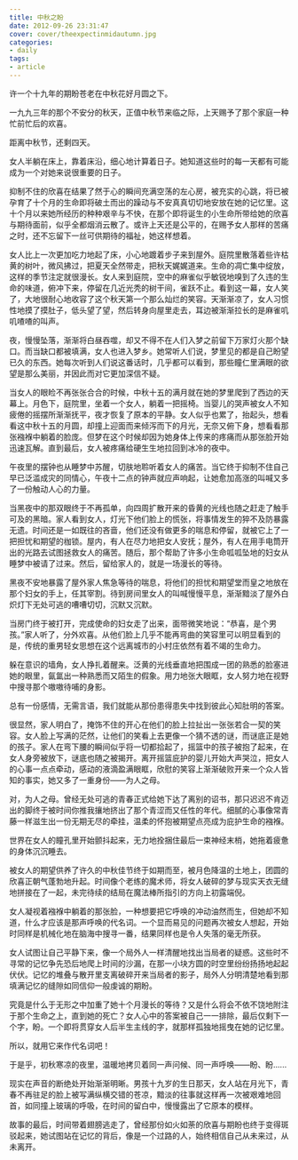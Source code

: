 ```yaml
---
title: 中秋之盼
date: 2012-09-26 23:31:47
cover: cover/theexpectinmidautumn.jpg
categories:
- daily
tags:
- article
---
```

许一个十九年的期盼苍老在中秋花好月圆之下。

一九九三年的那个不安分的秋天，正值中秋节来临之际，上天赐予了那个家庭一种忙前忙后的欢喜。

距离中秋节，还剩四天。

<!-- more -->

女人半躺在床上，靠着床沿，细心地计算着日子。她知道这些时的每一天都有可能成为一个对她来说很重要的日子。

抑制不住的欣喜在结果了然于心的瞬间充满空荡的左心房，被充实的心跳，将已被孕育了十个月的生命即将破土而出的躁动与不安真真切切地安放在她的记忆里。这十个月以来她所经历的种种艰辛与不快，在那个即将诞生的小生命所带给她的欣喜与期待面前，似乎全都烟消云散了。或许上天还是公平的，在赐予女人那样的苦痛之时，还不忘留下一丝可供期待的福祉，她这样想着。

女人比上一次更加吃力地起了床，小心地踱着步子来到屋外。庭院里散落着些许枯黄的树叶，微风拂过，把夏天全然带走，把秋天娓娓道来。生命的凋亡集中绽放，这样的季节注定就很漫长。女人来到庭院，空中的麻雀似乎敏锐地嗅到了久违的生命的味道，俯冲下来，停留在几近光秃的树干间，雀跃不止。看到这一幕，女人笑了，大地很耐心地收容了这个秋天第一个那么灿烂的笑容。天渐渐凉了，女人习惯性地摸了摸肚子，低头望了望，然后转身向屋里走去，耳边被渐渐拉长的是麻雀叽叽喳喳的叫声。

夜，慢慢坠落，渐渐将白昼吞噬，却又不得不在人们入梦之前留下万家灯火那个缺口。而当缺口都被填满，女人也进入梦乡。她常听人们说，梦里见的都是自己盼望已久的东西。她每次听到人们说这番话时，几乎都可以看到，那些瞳仁里满眼的欲望是那么美丽，并因此而对它更加深信不疑。

当女人的眼睑不再张张合合的时候，中秋十五的满月就在她的梦里爬到了西边的天幕上。月色下，庭院里，坐着一个女人，躺着一把摇椅。当婴儿的哭声被女人不知疲倦的摇摆所渐渐抚平，夜才恢复了原本的平静。女人似乎也累了，抬起头，想看看这中秋十五的月圆，却撞上迎面而来倾泻而下的月光，无奈又俯下身，想看看那张襁褓中躺着的脸庞。但梦在这个时候却因为她身体上传来的疼痛而从那张脸开始迅速瓦解。直到最后，女人被疼痛给硬生生地拉回到冰冷的夜中。

午夜里的摆钟也从睡梦中苏醒，切肤地聆听着女人的痛苦。当它终于抑制不住自己早已泛滥成灾的同情心，午夜十二点的钟声就应声响起，让她愈加高涨的叫喊又多了一份触动人心的力量。

当黑夜中的那双眼终于不再孤单，向四周扩散开来的昏黄的光线也随之赶走了触手可及的黑暗。家人看到女人，灯光下他们脸上的慌张，将事情发生的猝不及防暴露无遗。时间还是一如既往的吝啬，他们还没有做更多的喘息和停留，就被它上了一把担忧和期望的枷锁。屋内，有人在尽力地把女人安抚；屋外，有人在用手电筒开出的光路去试图拯救女人的痛苦。随后，那个帮助了许多小生命呱呱坠地的妇女从睡梦中被请了过来。然后，留给家人的，就是一场漫长的等待。

黑夜不安地暴露了屋外家人焦急等待的喘息，将他们的担忧和期望堂而皇之地放在那个妇女的手上，任其宰割。待到房间里女人的叫喊慢慢平息，渐渐黯淡了屋外白炽灯下无处可逃的嘈嘈切切，沉默又沉默。

当房门终于被打开，完成使命的妇女走了出来，面带微笑地说：“恭喜，是个男孩。”家人听了，分外欢喜。从他们脸上几乎不能再弯曲的笑容里可以明显看到的是，传统的重男轻女思想在这个远离城市的小村庄依然有着不竭的生命力。

躲在意识的墙角，女人挣扎着醒来。泛黄的光线垂直地把围成一团的熟悉的脸塞进她的眼里，氤氲出一种熟悉而又陌生的假象。用力地张大眼眶，女人努力地在视野中搜寻那个嗷嗷待哺的身影。

总有一份感情，无需言语，我们就能从那份患得患失中找到彼此心知肚明的答案。

很显然，家人明白了，掩饰不住的开心在他们的脸上拉扯出一张张若合一契的笑容。女人脸上写满的茫然，让他们的笑看上去更像一个猜不透的谜，而谜底正是她的孩子。家人在弯下腰的瞬间似乎将一切都拾起了，摇篮中的孩子被抱了起来，在女人身旁被放下，谜底也随之被揭开。离开摇篮庇护的婴儿开始大声哭泣，把女人的心事一点点牵动，感动的液滴盈满眼眶，欣慰的笑容上渐渐破败开来一个众人皆知的事实，她又多了一重身份——为人之母。

对，为人之母。曾经无处可逃的青春正式给她下达了离别的诏书，那只迟迟不肯迈出的脚终于被时间你推我攘地挤出了那个青涩而又任性的年代。细腻的心事像常青藤一样滋生出一份无期无尽的牵挂，温柔的怀抱被期望点亮成为庇护生命的襁褓。

世界在女人的瞳孔里开始颤抖起来，无力地拴捆住最后一束神经末梢，她拖着疲惫的身体沉沉睡去。

被女人的期望供养了许久的中秋佳节终于如期而至，被月色降温的土地上，团圆的欣喜正朝气蓬勃地升起。时间像个老练的魔术师，将女人破碎的梦与现实天衣无缝地拼接在了一起，未完待续的结局在魔法棒所指引的方向上初露端倪。

女人凝视着襁褓中躺着的那张脸，一种想要把它呼唤的冲动油然而生，但她却不知道，什么才应该是那声呼唤的代名词。一个显而易见的问题再次被女人想起，开始时同样是机械化地在脑海中搜寻一番，结果同样也是令人失落的毫无所获。

女人试图让自己平静下来，像一个局外人一样清醒地找出当局者的疑惑。这些时不寻常的记忆争先恐后地爬上时间的沙漏，在那一小块方圆的时空里纷纷扬扬地起起伏伏。记忆的堆叠与散开里支离破碎开来当局者的影子，局外人分明清楚地看到那填满记忆的缝隙如同信仰一般虔诚的期盼。

究竟是什么于无形之中加重了她十个月漫长的等待？又是什么将会不依不饶地附注于那个生命之上，直到她的死亡？女人心中的答案被自己一一排除，最后仅剩下一个字，盼。一个即将贯穿女人后半生主线的字，就那样孤独地摇曳在她的记忆里。

所以，就用它来作代名词吧！

于是乎，初秋寒凉的夜里，温暖地拷贝着同一声问候、同一声呼唤——盼、盼......

现实在声音的断绝处开始渐渐明晰。男孩十九岁的生日那天，女人站在月光下，青春不再驻足的脸上被写满纵横交错的苍凉，黯淡的往事就这样再一次被艰难地回首，如同撞上玻璃的呼吸，在时间的留白中，慢慢露出了它原本的模样。

故事的最后，时间带着翅膀逃走了，曾经那份如火如荼的欣喜与期盼也终于变得斑驳起来，她试图站在记忆的背后，像是一个过路的人，始终相信自己从未来过，从未离开。

<audio src="http://music.163.com/song/media/outer/url?id=32455238.mp3" poster="http://p1.music.126.net/Z5gJSRbLn-HnQjZ7xY9UWw==/109951162827030429.jpg?param=130y130" name="远山" author="末小皮" loop autoplay>
</audio>